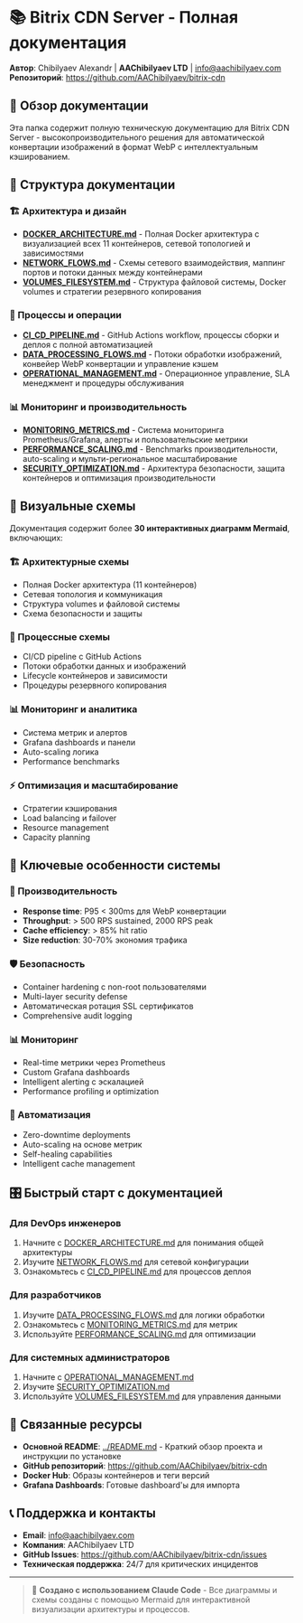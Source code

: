 # 📚 Bitrix CDN Server - Полная документация

**Автор**: Chibilyaev Alexandr | **AAChibilyaev LTD** | info@aachibilyaev.com  
**Репозиторий**: https://github.com/AAChibilyaev/bitrix-cdn

## 🎯 Обзор документации

Эта папка содержит полную техническую документацию для Bitrix CDN Server - высокопроизводительного решения для автоматической конвертации изображений в формат WebP с интеллектуальным кэшированием.

## 📖 Структура документации

### 🏗️ Архитектура и дизайн
- **[DOCKER_ARCHITECTURE.md](DOCKER_ARCHITECTURE.md)** - Полная Docker архитектура с визуализацией всех 11 контейнеров, сетевой топологией и зависимостями
- **[NETWORK_FLOWS.md](NETWORK_FLOWS.md)** - Схемы сетевого взаимодействия, маппинг портов и потоки данных между контейнерами
- **[VOLUMES_FILESYSTEM.md](VOLUMES_FILESYSTEM.md)** - Структура файловой системы, Docker volumes и стратегии резервного копирования

### 🔄 Процессы и операции
- **[CI_CD_PIPELINE.md](CI_CD_PIPELINE.md)** - GitHub Actions workflow, процессы сборки и деплоя с полной автоматизацией
- **[DATA_PROCESSING_FLOWS.md](DATA_PROCESSING_FLOWS.md)** - Потоки обработки изображений, конвейер WebP конвертации и управление кэшем
- **[OPERATIONAL_MANAGEMENT.md](OPERATIONAL_MANAGEMENT.md)** - Операционное управление, SLA менеджмент и процедуры обслуживания

### 📊 Мониторинг и производительность  
- **[MONITORING_METRICS.md](MONITORING_METRICS.md)** - Система мониторинга Prometheus/Grafana, алерты и пользовательские метрики
- **[PERFORMANCE_SCALING.md](PERFORMANCE_SCALING.md)** - Benchmarks производительности, auto-scaling и мульти-региональное масштабирование
- **[SECURITY_OPTIMIZATION.md](SECURITY_OPTIMIZATION.md)** - Архитектура безопасности, защита контейнеров и оптимизация производительности

## 🎨 Визуальные схемы

Документация содержит более **30 интерактивных диаграмм Mermaid**, включающих:

### 🏗️ Архитектурные схемы
- Полная Docker архитектура (11 контейнеров)
- Сетевая топология и коммуникация
- Структура volumes и файловой системы
- Схема безопасности и защиты

### 🔄 Процессные схемы  
- CI/CD pipeline с GitHub Actions
- Потоки обработки данных и изображений
- Lifecycle контейнеров и зависимости
- Процедуры резервного копирования

### 📊 Мониторинг и аналитика
- Система метрик и алертов
- Grafana dashboards и панели
- Auto-scaling логика
- Performance benchmarks

### ⚡ Оптимизация и масштабирование
- Стратегии кэширования
- Load balancing и failover
- Resource management
- Capacity planning

## 🎯 Ключевые особенности системы

### 🚀 Производительность
- **Response time**: P95 < 300ms для WebP конвертации
- **Throughput**: > 500 RPS sustained, 2000 RPS peak
- **Cache efficiency**: > 85% hit ratio
- **Size reduction**: 30-70% экономия трафика

### 🛡️ Безопасность
- Container hardening с non-root пользователями
- Multi-layer security defense
- Автоматическая ротация SSL сертификатов
- Comprehensive audit logging

### 📊 Мониторинг
- Real-time метрики через Prometheus
- Custom Grafana dashboards
- Intelligent alerting с эскалацией
- Performance profiling и optimization

### 🔄 Автоматизация
- Zero-downtime deployments
- Auto-scaling на основе метрик
- Self-healing capabilities
- Intelligent cache management

## 🎛️ Быстрый старт с документацией

### Для DevOps инженеров
1. Начните с [DOCKER_ARCHITECTURE.md](DOCKER_ARCHITECTURE.md) для понимания общей архитектуры
2. Изучите [NETWORK_FLOWS.md](NETWORK_FLOWS.md) для сетевой конфигурации
3. Ознакомьтесь с [CI_CD_PIPELINE.md](CI_CD_PIPELINE.md) для процессов деплоя

### Для разработчиков
1. Изучите [DATA_PROCESSING_FLOWS.md](DATA_PROCESSING_FLOWS.md) для логики обработки
2. Ознакомьтесь с [MONITORING_METRICS.md](MONITORING_METRICS.md) для метрик
3. Используйте [PERFORMANCE_SCALING.md](PERFORMANCE_SCALING.md) для оптимизации

### Для системных администраторов
1. Начните с [OPERATIONAL_MANAGEMENT.md](OPERATIONAL_MANAGEMENT.md)
2. Изучите [SECURITY_OPTIMIZATION.md](SECURITY_OPTIMIZATION.md)
3. Используйте [VOLUMES_FILESYSTEM.md](VOLUMES_FILESYSTEM.md) для управления данными

## 🔗 Связанные ресурсы

- **Основной README**: [../README.md](../README.md) - Краткий обзор проекта и инструкции по установке
- **GitHub репозиторий**: https://github.com/AAChibilyaev/bitrix-cdn
- **Docker Hub**: Образы контейнеров и теги версий
- **Grafana Dashboards**: Готовые dashboard'ы для импорта

## 📞 Поддержка и контакты

- **Email**: info@aachibilyaev.com
- **Компания**: AAChibilyaev LTD
- **GitHub Issues**: https://github.com/AAChibilyaev/bitrix-cdn/issues
- **Техническая поддержка**: 24/7 для критических инцидентов

---

> 🎨 **Создано с использованием Claude Code** - Все диаграммы и схемы созданы с помощью Mermaid для интерактивной визуализации архитектуры и процессов.